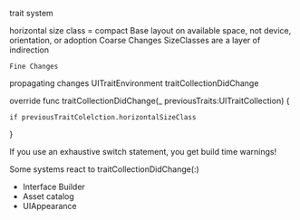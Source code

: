 trait system

horizontal size class = compact
  Base layout on available space, not device, orientation, or adoption
    Coarse Changes
      SizeClasses are a layer of indirection

    Fine Changes

  propagating changes
    UITraitEnvironment
    traitCollectionDidChange

  override func traitCollectionDidChange(_ previousTraits:UITraitCollection) {

    if previousTraitColelction.horizontalSizeClass
  }


  If you use an exhaustive switch statement, you get build time warnings!

Some systems react to traitCollectionDidChange(:)
  * Interface Builder
  * Asset catalog
  * UIAppearance
